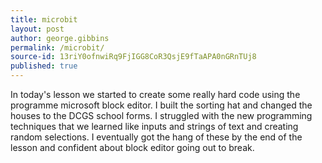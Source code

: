 ```yaml
---
title: microbit
layout: post
author: george.gibbins
permalink: /microbit/
source-id: 13riY0ofnwiRq9FjIGG8CoR3QsjE9fTaAPA0nGRnTUj8
published: true
---
```

In today's lesson we started to create some really hard code using the programme microsoft block editor. I built the sorting hat and changed the houses to the DCGS school forms. I struggled with the new programming techniques that we learned like inputs and strings of text and creating random selections.  I eventually got the hang of these by the end of the lesson and confident about block editor going out to break.

